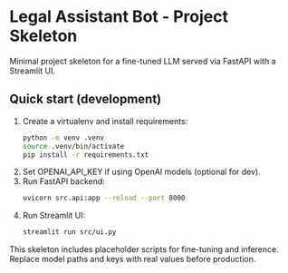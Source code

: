# Legal Assistant Bot - Project Skeleton
Minimal project skeleton for a fine-tuned LLM served via FastAPI with a Streamlit UI.

## Quick start (development)
1. Create a virtualenv and install requirements:
   ```bash
   python -m venv .venv
   source .venv/bin/activate
   pip install -r requirements.txt
   ```
2. Set OPENAI_API_KEY if using OpenAI models (optional for dev).
3. Run FastAPI backend:
   ```bash
   uvicorn src.api:app --reload --port 8000
   ```
4. Run Streamlit UI:
   ```bash
   streamlit run src/ui.py
   ```

This skeleton includes placeholder scripts for fine-tuning and inference.
Replace model paths and keys with real values before production.
